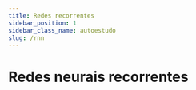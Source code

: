 ```yaml
---
title: Redes recorrentes
sidebar_position: 1
sidebar_class_name: autoestudo
slug: /rnn
---
```


# Redes neurais recorrentes
